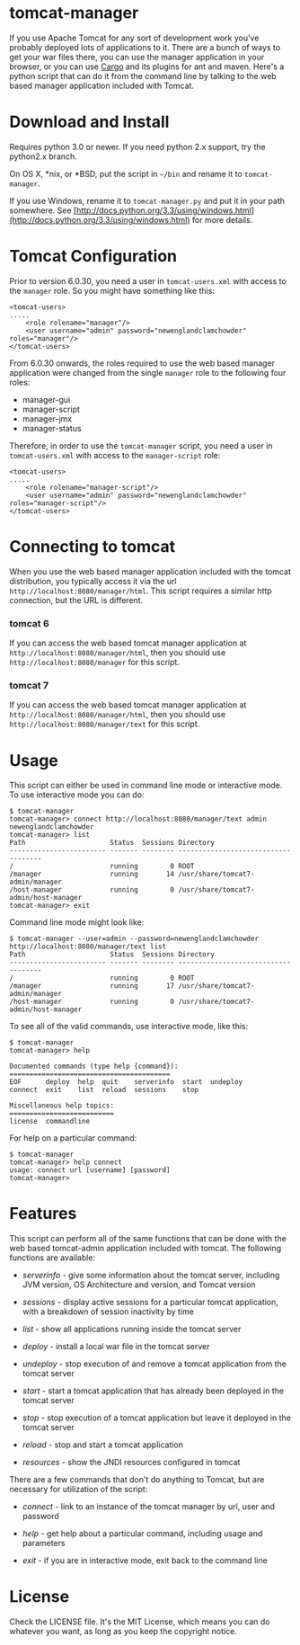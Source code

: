 # tomcat-manager

If you use Apache Tomcat for any sort of development work you’ve probably
deployed lots of applications to it. There are a bunch of ways to get your war
files there, you can use the manager application in your browser, or you can
use [Cargo](http://cargo.codehaus.org) and its plugins for ant and maven.
Here's a python script that can do it from the command line by talking to the
web based manager application included with Tomcat.


# Download and Install

Requires python 3.0 or newer.  If you need python 2.x support, try the python2.x
branch.

On OS X, *nix, or *BSD, put the script in `~/bin` and rename it to
`tomcat-manager`.

If you use Windows, rename it to `tomcat-manager.py` and put it in your path
somewhere. See [http://docs.python.org/3.3/using/windows.html](http://docs.python.org/3.3/using/windows.html) for more details.

# Tomcat Configuration

Prior to version 6.0.30, you need a user in `tomcat-users.xml` with access to
the `manager` role. So you might have something like this:

	<tomcat-users>
	.....
		<role rolename="manager"/>
		<user username="admin" password="newenglandclamchowder" roles="manager"/>
	</tomcat-users>

From 6.0.30 onwards, the roles required to use the web based manager
application were changed from the single `manager` role to the following four
roles:

 - manager-gui
 - manager-script
 - manager-jmx
 - manager-status

Therefore, in order to use the `tomcat-manager` script, you need a user in
`tomcat-users.xml` with access to the `manager-script` role:

	<tomcat-users>
	.....
		<role rolename="manager-script"/>
		<user username="admin" password="newenglandclamchowder" roles="manager-script"/>
	</tomcat-users>

# Connecting to tomcat

When you use the web based manager application included with the tomcat distribution, you
typically access it via the url `http://localhost:8080/manager/html`. This script requires a similar http connection, but the URL is different.

### tomcat 6
If you can access the web based tomcat manager application at `http://localhost:8080/manager/html`, then you should use `http://localhost:8080/manager` for this script.

### tomcat 7
If you can access the web based tomcat manager application at `http://localhost:8080/manager/html`, then you should use `http://localhost:8080/manager/text` for this script.

# Usage

This script can either be used in command line mode or interactive mode. To
use interactive mode you can do:

    $ tomcat-manager
	tomcat-manager> connect http://localhost:8080/manager/text admin newenglandclamchowder
	tomcat-manager> list
	Path                     Status  Sessions Directory
	------------------------ ------- -------- ------------------------------------
	/                        running        0 ROOT
	/manager                 running       14 /usr/share/tomcat7-admin/manager
	/host-manager            running        0 /usr/share/tomcat7-admin/host-manager
	tomcat-manager> exit

Command line mode might look like:

	$ tomcat-manager --user=admin --password=newenglandclamchowder http://localhost:8080/manager/text list
	Path                     Status  Sessions Directory
	------------------------ ------- -------- ------------------------------------
	/                        running        0 ROOT
	/manager                 running       17 /usr/share/tomcat7-admin/manager
	/host-manager            running        0 /usr/share/tomcat7-admin/host-manager

To see all of the valid commands, use interactive mode, like this:

	$ tomcat-manager
	tomcat-manager> help

	Documented commands (type help {command}):
	========================================
	EOF      deploy  help  quit    serverinfo  start  undeploy
	connect  exit    list  reload  sessions    stop 

	Miscellaneous help topics:
	==========================
	license  commandline

For help on a particular command:

	$ tomcat-manager
	tomcat-manager> help connect
	usage: connect url [username] [password]
	tomcat-manager>


# Features

This script can perform all of the same functions that can be done with the web based tomcat-admin application included with tomcat.  The following functions are available:

 *   *serverinfo* - give some information about the tomcat server, including JVM version, OS Architecture and version, and Tomcat version

 *   *sessions* - display active sessions for a particular tomcat application, with a breakdown of session inactivity by time

 *   *list* - show all applications running inside the tomcat server

 *   *deploy* - install a local war file in the tomcat server

 *   *undeploy* - stop execution of and remove a tomcat application from the tomcat server

 *   *start* - start a tomcat application that has already been deployed in the tomcat server

 *   *stop* - stop execution of a tomcat application but leave it deployed in the tomcat server

 *   *reload* - stop and start a tomcat application

 *   *resources* - show the JNDI resources configured in tomcat

There are a few commands that don't do anything to Tomcat, but are necessary for utilization of the script:

 *   *connect* - link to an instance of the tomcat manager by url, user and password

 *   *help* - get help about a particular command, including usage and parameters

 *   *exit* - if you are in interactive mode, exit back to the command line

# License

Check the LICENSE file. It's the MIT License, which means you can do whatever
you want, as long as you keep the copyright notice.
